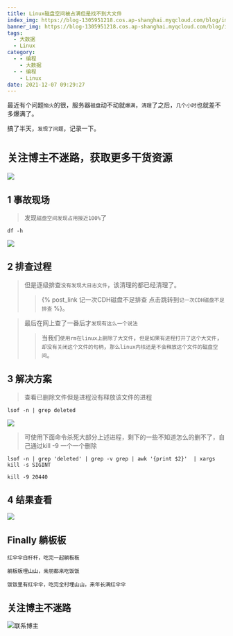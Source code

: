 ```yaml
---
title: Linux磁盘空间被占满但是找不到大文件
index_img: https://blog-1305951218.cos.ap-shanghai.myqcloud.com/blog/image/articleBg/1(109).jpg
banner_img: https://blog-1305951218.cos.ap-shanghai.myqcloud.com/blog/image/articleBg/1(109).jpg
tags:
  - 大数据
  - Linux
category:
  - - 编程
    - 大数据
  - - 编程
    - Linux
date: 2021-12-07 09:29:27
---
```


最近有个问题`恼火`的很，服务器`磁盘`动不动就`爆满`，`清理`了之后，`几个小时`也就差不多爆满了。

搞了半天，`发现了问题`，记录一下。

<!-- more -->

# `关注博主不迷路，获取更多干货资源`

![](https://github-edu-student-id-card-basic-1305951218.cos.ap-shanghai.myqcloud.com/shouhou.jpg)

## 1 事故现场

> 发现`磁盘空间发现占用接近100%`了

```shell
df -h 
```

![](https://blog-1305951218.cos.ap-shanghai.myqcloud.com/blog/image/articleContent/Linux磁盘空间被占满但是找不到大文件/1.png)

## 2 排查过程

> 但是逐级排查`没有发现大日志文件`，该清理的都已经清理了。
>> {% post_link 记一次CDH磁盘不足排查 点击跳转到`记一次CDH磁盘不足排查` %}。 

> 最后在网上查了一番后才`发现有这么一个说法`
>> 当我们`使用rm在linux上删除了大文件`，`但是如果有进程打开了这个大文件`，`却没有关闭这个文件的句柄`，`那么linux内核还是不会释放这个文件的磁盘空间`。

## 3 解决方案

> 查看已删除文件但是进程没有释放该文件的进程

```shell
lsof -n | grep deleted
```

![](https://blog-1305951218.cos.ap-shanghai.myqcloud.com/blog/image/articleContent/Linux磁盘空间被占满但是找不到大文件/2.png)

> 可使用下面命令杀死大部分上述进程，剩下的一些不知道怎么的删不了，自己通过kill -9 一个一个删除

```shell
lsof -n | grep 'deleted' | grep -v grep | awk '{print $2}'  | xargs kill -s SIGINT
```

```shell
kill -9 20440
```

## 4 结果查看 

![](https://blog-1305951218.cos.ap-shanghai.myqcloud.com/blog/image/articleContent/Linux磁盘空间被占满但是找不到大文件/3.png)

## Finally 躺板板

`红伞伞白杆杆，吃完一起躺板板`

`躺板板埋山山，亲朋都来吃饭饭`

`饭饭里有红伞伞，吃完全村埋山山，来年长满红伞伞`

## 关注博主不迷路
![联系博主](https://github-edu-student-id-card-basic-1305951218.cos.ap-shanghai.myqcloud.com/shouhou.jpg)
